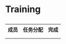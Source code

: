 # Training
## 

<div>
  <table border="0" style="text-align:center">
    <tr>
      <th>成员 </th>
      <th>任务分配</th>
      <th>完成</th>
    </tr>
    <tr>
      <td></td>
      <td></td>
      <td></td>
    </tr>
 <tr>
      <td></td>
      <td></td>
      <td></td>
    </tr>
  </table>
</div>
